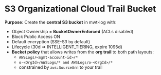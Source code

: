 # S3 Organizational Cloud Trail Bucket

**Purpose**: Create the **central S3 bucket** in mwt-log with:

- Object Ownership = **BucketOwnerEnforced** (ACLs disabled)
- Block Public Access ON
- Default encryption (SSE-S3 by default)
- Lifecycle (30d => INTELLIGENT_TIERING, expire 1095d)
- **Bucket policy** that allows writes from the **org trail** to both path layouts:
  - `AWSLogs/<mgmt-account-id>/*`
  - `o-<OrgId>/AWSLogs/* and AWSLogs/o-<OrgId>/*`
  - constrained by `aws:SourceArn` to your trail

